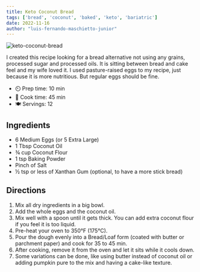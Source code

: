 ```yaml
---
title: Keto Coconut Bread
tags: ['bread', 'coconut', 'baked', 'keto', 'bariatric']
date: 2022-11-16
author: "luis-fernando-maschietto-junior"
---
```

![keto-coconut-bread](/pix/coconutbread-lufemas.webp)

I created this recipe looking for a bread alternative not using any grains, processed sugar and processed oils.
It is sitting between bread and cake feel and my wife loved it. I used pasture-raised eggs to my recipe, just because it
is more nutritious. But regular eggs should be fine.

- ⏲️ Prep time: 10 min
- 🍳 Cook time: 45 min
- 🍽️ Servings: 12

## Ingredients

- 6 Medium Eggs (or 5 Extra Large)
- 1 Tbsp Coconut Oil
- ¾ cup Coconut Flour
- 1 tsp Baking Powder
- Pinch of Salt
- ½ tsp or less of Xanthan Gum (optional, to have a more stick bread)

## Directions

1. Mix all dry ingredients in a big bowl.
2. Add the whole eggs and the coconut oil.
3. Mix well with a spoon until it gets thick. You can add extra coconut flour if you feel it is too liquid.
4. Pre-heat your oven to 350°F (175°C).
5. Pour the dough evenly into a Bread/Loaf form (coated with butter or parchment paper) and cook for 35 to 45 min.
6. After cooking, remove it from the oven and let it sits while it cools down.
7. Some variations can be done, like using butter instead of coconut oil or adding pumpkin pure to the mix and having a
   cake-like texture.
